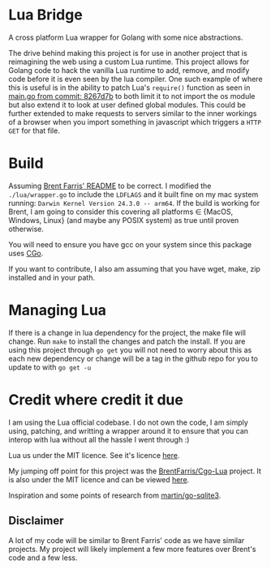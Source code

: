 # Lua Bridge

A cross platform Lua wrapper for Golang with some nice abstractions.

The drive behind making this project is for use in another project that is reimagining the web using a custom
Lua runtime. This project allows for Golang code to hack the vanilla Lua runtime to add, remove, and modify code
before it is even seen by the lua compiler. One such example of where this is useful is in the ability to
patch Lua's `require()` function as seen in [main.go from commit: 8267d7b](https://github.com/Breadleaf/LuaBridge/blob/8267d7b993601c5d467c6393391a7aefe1396c6c/main.go) to both limit it to not import the os module but also extend it to look
at user defined global modules. This could be further extended to make requests to servers similar to the inner workings
of a browser when you import something in javascript which triggers a `HTTP GET` for that file.

# Build

Assuming [Brent Farris' README](https://github.com/BrentFarris/Cgo-Lua/blob/master/README.md) to be correct.
I modified the `./lua/wrapper.go` to include the `LDFLAGS` and it built fine on my mac system running:
`Darwin Kernel Version 24.3.0 -- arm64`. If the build is working for Brent, I am going to consider this covering
all platforms ∈ {MacOS, Windows, Linux} (and maybe any POSIX system) as true until proven otherwise.

You will need to ensure you have gcc on your system since this package uses [CGo](https://pkg.go.dev/cmd/cgo).

If you want to contribute, I also am assuming that you have wget, make, zip installed and in your path.

# Managing Lua

If there is a change in lua dependency for the project, the make file will change. Run `make` to install the
changes and patch the install. If you are using this project through `go get` you will not need to worry
about this as each new dependency or change will be a tag in the github repo for you to update to with `go get -u`

# Credit where credit it due

I am using the Lua official codebase. I do not own the code, I am simply using,
patching, and writting a wrapper around it to ensure that you can interop with lua without all the
hassle I went through :)

Lua us under the MIT licence. See it's licence [here](https://www.lua.org/license.html).

My jumping off point for this project was the [BrentFarris/Cgo-Lua](https://github.com/BrentFarris/Cgo-Lua)
project. It is also under the MIT licence and can be viewed [here](https://github.com/BrentFarris/Cgo-Lua/blob/master/LICENSE).

Inspiration and some points of research from [martin/go-sqlite3](https://github.com/mattn/go-sqlite3).

## Disclaimer

A lot of my code will be similar to Brent Farris' code as we have similar projects.
My project will likely implement a few more features over Brent's code and a few less.

